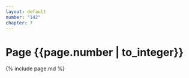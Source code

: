 ```yaml
---
layout: default
number: "142"
chapter: 7
---
```


# Page {{page.number | to_integer}}
{% include page.md %}
